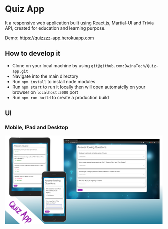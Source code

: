 # Quiz App

It a responsive web application built using React.js, Martial-UI and Trivia API, created for education and learning purpose.

Demo: https://quizzzz-app.herokuapp.com

## How to develop it

- Clone on your local machine by using `git@github.com:DwinaTech/Quiz-app.git`
- Navigate into the main directory
- Run `npm install` to install node modules
- Run `npm start` to run it locally then will open automatclly on your browser on `localhost:3000` port
- Run `npm run build` to create a production build

## UI
### Mobile, IPad and Desktop
<img src="https://github.com/DwinaTech/public-images/blob/main/quiz-app.jpg?raw=true" alt="website-image" />

